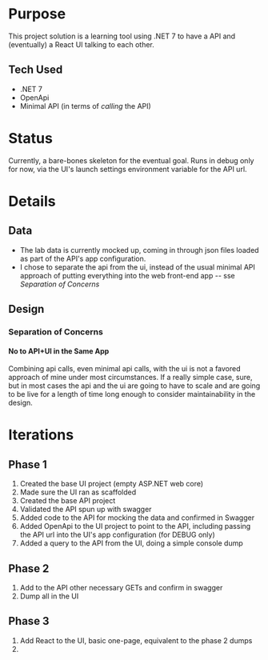 # Purpose

This project solution is a learning tool using .NET 7 to have a API and (eventually) a React UI talking to each other.

## Tech Used

- .NET 7
- OpenApi
- Minimal API (in terms of *calling* the API)

# Status

Currently, a bare-bones skeleton for the eventual goal.  Runs in debug only for now, via the UI's launch settings environment variable for the API url.

# Details

## Data

- The lab data is currently mocked up, coming in through json files loaded as part of the API's app configuration.
- I chose to separate the api from the ui, instead of the usual minimal API approach of putting everything into the web front-end app -- sse *Separation of Concerns*

## Design
### Separation of Concerns

#### No to API+UI in the Same App

Combining api calls, even minimal api calls, with the ui is not a favored approach of mine under most circumstances. If a really simple case, sure, but in most cases the api and the ui are going to have to scale and are going to be live for a length of time long enough to consider maintainability in the design.

# Iterations

## Phase 1

1. Created the base UI project (empty ASP.NET web core)
1. Made sure the UI ran as scaffolded
1. Created the base API project
1. Validated the API spun up with swagger
1. Added code to the API for mocking the data and confirmed in Swagger
1. Added OpenApi to the UI project to point to the API, including passing the API url into the UI's app configuration (for DEBUG only)
1. Added a query to the API from the UI, doing a simple console dump

## Phase 2

1. Add to the API other necessary GETs and confirm in swagger
1. Dump all in the UI

## Phase 3

1. Add React to the UI, basic one-page, equivalent to the phase 2 dumps
1. 
